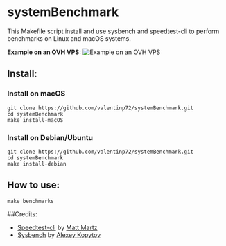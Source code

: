 # systemBenchmark

This Makefile script install and use sysbench and speedtest-cli to perform benchmarks on Linux and macOS systems.

**Example on an OVH VPS:**
![Example on an OVH VPS](/Users/Valentin/git/systemBenchmark/ovh_ssd.png)

## Install:

### Install on macOS
```
git clone https://github.com/valentinp72/systemBenchmark.git
cd systemBenchmark
make install-macOS
```

### Install on Debian/Ubuntu
```
git clone https://github.com/valentinp72/systemBenchmark.git
cd systemBenchmark
make install-debian
```

## How to use:
```
make benchmarks
```

##Credits:

- [Speedtest-cli](https://github.com/sivel/speedtest-cli) by [Matt Martz
](https://github.com/sivel)
- [Sysbench](https://github.com/akopytov/sysbench) by [Alexey Kopytov](https://github.com/akopytov)